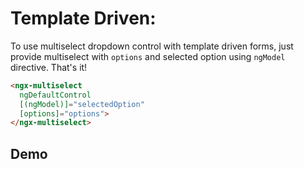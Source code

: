 # Template Driven:

To use multiselect dropdown control with template driven forms, just provide multiselect with `options` and selected option using `ngModel` directive. That's it!

```html
<ngx-multiselect 
  ngDefaultControl 
  [(ngModel)]="selectedOption" 
  [options]="options">
</ngx-multiselect>
```

## Demo

<ms-template-driven></ms-template-driven>

<code-tabs>
  <code-pane title="app/template-driven.component.html" path="template-driven/src/app/template-driven.component.html"></code-pane>
  <code-pane title="app/template-driven.component.ts" path="template-driven/src/app/template-driven.component.ts"></code-pane>
</code-tabs>
